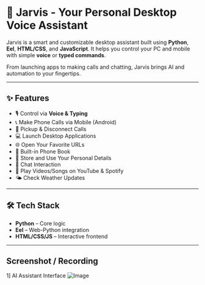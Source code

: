 # 🤖 Jarvis - Your Personal Desktop Voice Assistant

Jarvis is a smart and customizable desktop assistant built using **Python**, **Eel**, **HTML/CSS**, and **JavaScript**. It helps you control your PC and mobile with simple **voice** or **typed commands**.

From launching apps to making calls and chatting, Jarvis brings AI and automation to your fingertips.

---

## ✨ Features

- 🎙️ Control via **Voice & Typing**
- 📞 Make Phone Calls via Mobile (Android)
- 📲 Pickup & Disconnect Calls
- 💻 Launch Desktop Applications
- 🌐 Open Your Favorite URLs
- 📔 Built-in Phone Book
- 🙋 Store and Use Your Personal Details
- 🤖 Chat Interaction
- 🎵 Play Videos/Songs on YouTube & Spotify
- 🌤️ Check Weather Updates

---

## 🛠️ Tech Stack

- **Python** – Core logic
- **Eel** – Web-Python integration
- **HTML/CSS/JS** – Interactive frontend

---

## Screenshot / Recording
1] AI Assistant Interface
![Image](https://github.com/user-attachments/assets/898cf74d-a258-417a-9198-4c79a47f2470)
